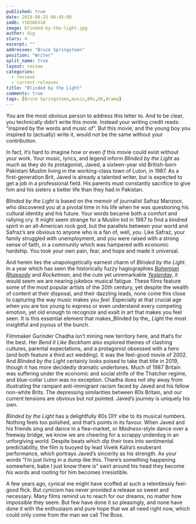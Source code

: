 ```yaml
---
published: true
date: 2019-08-25 06:45:00
imdb: tt8266310
image: blinded-by-the-light.jpg
author: dig
stars: 4
excerpt: ""
addressee: "Bruce Springsteen"
position: "Writer"
split_name: true
layout: review
categories: 
  - reviews
  - current-releases
title: "Blinded by the Light"
comments: true
tags: [Bruce Springsteen,music,80s,UK,drama]
---
```

You are the most obvious person to address this letter to. And to be clear, you technically didn’t write this movie. Instead your writing credit reads: “inspired by the words and music of”. But this movie, and the young boy you inspired to (actually) write it, would not be the same without your contribution.

In fact, it’s hard to imagine how or even _if_ this movie could exist without your work. Your music, lyrics, and legend inform _Blinded by the Light_ as much as they do its protagonist, Javed, a sixteen-year old British-born Pakistani Muslim living in the working-class town of Luton, in 1987. As a first-generation Brit, Javed is already a talented writer, but is expected to get a job in a professional field. His parents must constantly sacrifice to give him and his sisters a better life than they had in Pakistan. 

_Blinded by the Light_ is based on the memoir of journalist Safraz Manzoor, who discovered you at a pivotal time in his life when he was questioning his cultural identity and his future. Your words became both a comfort and rallying cry. It might seem strange for a Muslim kid in 1987 to find a kindred spirit in an all-American rock god, but the parallels between your world and Safraz’s are obvious to anyone who is a fan of, well, _you_. Like Safraz, your family struggled with unemployment, and you were raised with a strong sense of faith, in a community which was hampered with economic hardship. You took your own pain, fear, and hope and made it universal.

And herein lies the unapologetically earnest charm of _Blinded by the Light_. In a year which has seen the historically fuzzy hagiographies [_Bohemian Rhapsody_](http://www.dearcastandcrew.com/content/2018/11/6/bohemian-rhapsody.html) and _Rocketman_, and the cute yet unremarkable [_Yesterday_](http://www.dearcastandcrew.com/content/2019/7/3/yesterday.html), it would seem we are nearing jukebox musical fatigue. These films feature some of the most popular artists of the 20th century, yet despite the wealth of content at their disposal, and their dazzling leads, none come this close to capturing the way music makes you _feel_. Especially at that crucial age when you are too young to express or even understand every competing emotion, yet old enough to recognize and exalt in art that makes you feel seen. It is this essential element that makes_Blinded by the_ _Light_ the most insightful and joyous of the bunch.

Filmmaker Gurinder Chadha isn’t mining new territory here, and that’s for the best. Her _Bend it Like Beckham_ also explored themes of clashing cultures, parental expectations, and a protagonist obsessed with a hero (and both feature a third act wedding). It was the feel-good movie of 2002. And _Blinded by the Light_ certainly looks poised to take that title in 2019, though it has more decidedly dramatic undertones. Much of 1987 Britain was suffering under the economic and social strife of the Thatcher regime, and blue-collar Luton was no exception. Chadha does not shy away from illustrating the rampant anti-immigrant racism faced by Javed and his fellow non-white Brits. The depressing similarities between 80s Britain, and our current tensions are obvious but not pointed. Javed’s journey is uniquely his own.

_Blinded by the Light_ has a delightfully 80s DIY vibe to its musical numbers. Nothing feels too polished, and that’s points in its favour. When Javed and his friends sing and dance in a flea-market, or _Madness_-style dance over a freeway bridge, we know we are cheering for a scrappy underdog in an unforgiving world. Despite beats which dip their toes into sentimental predictability, the film is buoyed by lead Viveik Kalra’s exuberant performance, which portrays Javed’s sincerity as his strength. As your words “I’m just living in a dump like this. There’s something happening somewhere, babe I just know there is” swirl around his head they become _his_ words and rooting for him becomes irresistible. 

A few years ago, cynical me might have scoffed at such a relentlessly feel-good flick. But cynicism has never provided a release so sweet and necessary. Many films remind us to reach for our dreams, no matter how impossible they seem. But few have done it so pleasingly, and none have done it with the enthusiasm and pure hope that we all need right now, which could only come from the man we call The Boss.